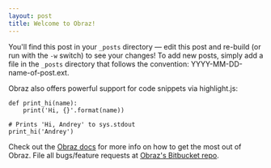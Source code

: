 ```yaml
---
layout: post
title: Welcome to Obraz!
---
```


You'll find this post in your `_posts` directory — edit this post and re-build
(or run with the `-w` switch) to see your changes! To add new posts, simply add
a file in the `_posts` directory that follows the convention:
YYYY-MM-DD-name-of-post.ext.

Obraz also offers powerful support for code snippets via highlight.js:

    def print_hi(name):
        print('Hi, {}'.format(name))

    # Prints 'Hi, Andrey' to sys.stdout
    print_hi('Andrey')

Check out the [Obraz docs][obraz] for more info on how to get the most out of
Obraz. File all bugs/feature requests at [Obraz's Bitbucket repo][obraz-bb].

[obraz]: http://obraz.pirx.ru/
[obraz-bb]: https://bitbucket.org/vlasovskikh/obraz
